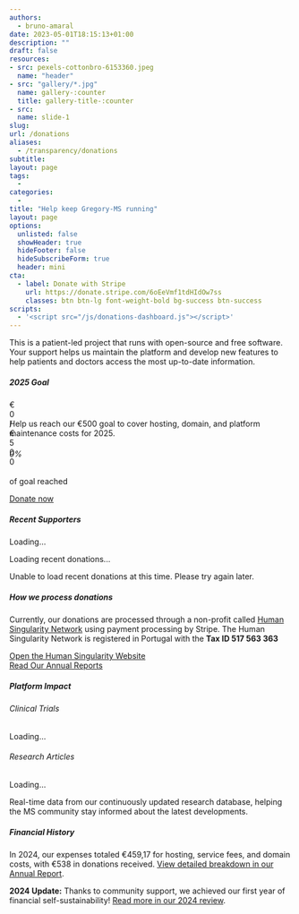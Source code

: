 ```yaml
---
authors:
  - bruno-amaral
date: 2023-05-01T18:15:13+01:00
description: ""
draft: false
resources: 
- src: pexels-cottonbro-6153360.jpeg
  name: "header"
- src: "gallery/*.jpg"
  name: gallery-:counter
  title: gallery-title-:counter
- src:
  name: slide-1
slug:
url: /donations
aliases:
  - /transparency/donations
subtitle: 
layout: page
tags: 
  - 
categories: 
  - 
title: "Help keep Gregory-MS running"
layout: page
options:
  unlisted: false
  showHeader: true
  hideFooter: false
  hideSubscribeForm: true
  header: mini
cta:
  - label: Donate with Stripe 
    url: https://donate.stripe.com/6oEeVmf1tdHIdOw7ss
    classes: btn btn-lg font-weight-bold bg-success btn-success 
scripts:
  - '<script src="/js/donations-dashboard.js"></script>'
---
```


<div class="container">
  <div class="row">
    <div class="col-md-8 mx-auto">
      <div class="text-center mb-5">
        <p class="lead font-weight-normal">This is a patient-led project that runs with open-source and free software. Your support helps us maintain the platform and develop new features to help patients and doctors access the most up-to-date information.</p>
      </div>
      <!-- Goal Progress Section -->
      <div class="card border-0 shadow-sm mb-5" data-umami-event="view--goal-progress-section">
        <div class="card-body p-4">
          <div class="row align-items-center">
            <div class="col-md-8">
              <h5 class="mb-3 title"><i class="fas fa-target text-primary"></i> 2025 Goal</h5>
              <div class="progress mb-3" style="height: 20px;" data-umami-event="view--progress-bar">
                <div id="progress-bar" class="progress-bar bg-gradient-success" role="progressbar" style="width: 0%;" aria-valuenow="0" aria-valuemin="0" aria-valuemax="500">
                  <span id="progress-text" class="fw-bold">€0 / €500</span>
                </div>
              </div>
              <p class="mb-0">Help us reach our €500 goal to cover hosting, domain, and platform maintenance costs for 2025.</p>
            </div>
            <div class="col-md-4 text-center">
              <div class="p-3 bg-light rounded" data-umami-event="view--goal-percentage-card">
                <i class="fas fa-euro-sign fa-3x text-success mb-3"></i>
                <h6 id="goal-percentage" class="text-success mb-1">0%</h6>
                <p class="small mb-0">of goal reached</p>
              </div>
            </div>
          </div>
        </div>
      </div>
      <!-- Donation Button -->
      <div class="row justify-content-center mb-4">
      <div class="mb-4">
          <a href="https://donate.stripe.com/6oEeVmf1tdHIdOw7ss" target="_blank" class="btn btn-info btn-round btn-lg font-weight-bold" data-umami-event="click--donate-button">
            <i class="fas fa-heart me-2"></i> Donate now
            <i class="fas fa-arrow-circle-right ms-2" aria-hidden="true"></i>
          </a>
        </div>
      <!-- Recent Donations Section -->
      <div class="card border-0 shadow-sm mb-5" data-umami-event="view--recent-donations-section">
        <div class="card-body p-4">
          <h5 class="title mb-4"><i class="fas fa-list text-info"></i> Recent Supporters</h5>
          <div id="recent-donations-loading" class="text-center py-4">
            <div class="spinner-border text-primary" role="status">
              <span class="visually-hidden">Loading...</span>
            </div>
            <p class="text-muted mt-2">Loading recent donations...</p>
          </div>
          <div id="recent-donations-list" class="d-none">
            <!-- Will be populated by JavaScript -->
          </div>
          <div id="recent-donations-error" class="d-none">
            <div class="alert alert-warning" role="alert">
              <i class="fas fa-exclamation-triangle me-2"></i>
              Unable to load recent donations at this time. Please try again later.
            </div>
          </div>
        </div>
      </div>
      <!-- How We Process Donations -->
      <div class="card border-0 shadow-sm mb-5" data-umami-event="view--donation-processing-section">
        <div class="card-body p-4">
          <h5 class="mb-3"><i class="fas fa-shield-alt text-success"></i> How we process donations</h5>
          <p class="mb-3">Currently, our donations are processed through a non-profit called <a href="https://human-singularity.org/" target="_blank" data-umami-event="click--human-singularity-link">Human Singularity Network</a> using payment processing by Stripe. The Human Singularity Network is registered in Portugal with the <strong>Tax ID 517 563 363</strong></p>
          <div class="row">
            <div class="col-md-6 mb-3">
              <a href="https://human-singularity.org/" target="_blank" class="btn btn-outline-primary" data-umami-event="click--human-singularity-website-button">
                <i class="fas fa-external-link-alt me-2"></i> Open the Human Singularity Website
              </a>
            </div>
            <div class="col-md-6 mb-3">
              <a href="/annual-review/" class="btn btn-secondary" data-umami-event="click--annual-reports-button">
                <i class="fas fa-file-alt me-2"></i> Read Our Annual Reports
              </a>
            </div>
          </div>
        </div>
      </div>
      <!-- Platform Impact Section -->
      <div class="card border-0 shadow-sm mb-5" data-umami-event="view--platform-impact-section">
        <div class="card-body p-4">
          <h5 class="mb-4 title"><i class="fas fa-chart-bar text-info"></i> Platform Impact</h5>
          <div class="row">
            <div class="col-md-6 mb-3">
              <div class="d-flex align-items-center p-3 bg-light rounded" data-umami-event="view--trials-impact-card">
                <div class="me-3">
                  <i class="fas fa-flask fa-2x mr-3 text-primary"></i>
                </div>
                <div>
                  <h6 class="mb-1">Clinical Trials</h6>
                  <p class="mb-0" id="trials-count">Loading...</p>
                </div>
              </div>
            </div>
            <div class="col-md-6 mb-3">
              <div class="d-flex align-items-center p-3 bg-light rounded" data-umami-event="view--articles-impact-card">
                <div class="me-3">
                  <i class="fas fa-file-alt mr-3 fa-2x text-success"></i>
                </div>
                <div>
                  <h6 class="mb-1">Research Articles</h6>
                  <p class="mb-0" id="articles-count">Loading...</p>
                </div>
              </div>
            </div>
          </div>
          <p class="text-muted mt-3 mb-0 small">Real-time data from our continuously updated research database, helping the MS community stay informed about the latest developments.</p>
        </div>
      </div>
      <!-- Financial History -->
      <div class="card border-0 shadow-sm" data-umami-event="view--financial-history-section">
        <div class="card-body p-4">
          <h5 class="mb-3"><i class="fas fa-history text-warning"></i> Financial History</h5>
          <p class="text-muted">In 2024, our expenses totaled €459,17 for hosting, service fees, and domain costs, with €538 in donations received. <a style="text-decoration: underline;" class="text-info font-weight-bold" href="/annual-review/2024/GregoryMS_Annual_Report_2024.pdf#page=9" target="_blank" data-umami-event="click--2024-financial-breakdown-link">View detailed breakdown in our Annual Report</a>.</p>
          <div class="alert alert-info" role="alert" data-umami-event="view--2024-sustainability-alert">
            <i class="fas fa-info-circle me-2"></i>
            <strong>2024 Update:</strong> Thanks to community support, we achieved our first year of financial self-sustainability! <a href="/annual-review/2024/" class="alert-link" data-umami-event="click--2024-review-link">Read more in our 2024 review</a>.
          </div>
        </div>
      </div>
    </div>
  </div>
</div>
